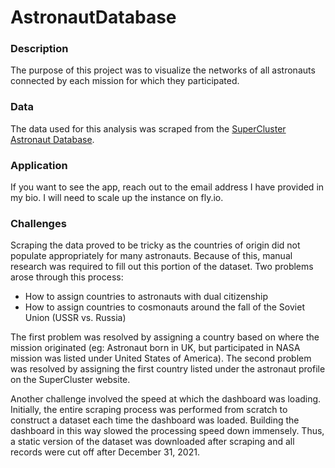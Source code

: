 # AstronautDatabase

### Description

The purpose of this project was to visualize the networks of all astronauts connected by each mission for which they participated. 

### Data

The data used for this analysis was scraped from the [SuperCluster Astronaut Database](https://www.supercluster.com/astronauts).

### Application
If you want to see the app, reach out to the email address I have provided in my bio. I will need to scale up the instance on fly.io.

### Challenges

Scraping the data proved to be tricky as the countries of origin did not populate appropriately for many astronauts.  Because of this, manual research was required to fill out this portion of the dataset.  Two problems arose through this process:
- How to assign countries to astronauts with dual citizenship
- How to assign countries to cosmonauts around the fall of the Soviet Union (USSR vs. Russia)

The first problem was resolved by assigning a country based on where the mission originated (eg: Astronaut born in UK, but participated in NASA mission was listed under United States of America).  The second problem was resolved by assigning the first country listed under the astronaut profile on the SuperCluster website.

Another challenge involved the speed at which the dashboard was loading.  Initially, the entire scraping process was performed from scratch to construct a dataset each time the dashboard was loaded.  Building the dashboard in this way slowed the processing speed down immensely. Thus, a static version of the dataset was downloaded after scraping and all records were cut off after December 31, 2021.

